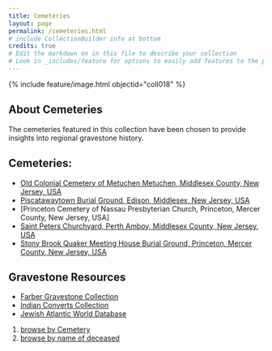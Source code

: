 ```yaml
---
title: Cemeteries
layout: page
permalink: /cemeteries.html
# include CollectionBuilder info at bottom
credits: true
# Edit the markdown on in this file to describe your collection
# Look in _includes/feature for options to easily add features to the page
---
```


{% include feature/image.html objectid="coll018" %}

## About Cemeteries

The cemeteries featured in this collection have been chosen to provide insights into regional gravestone history. 

## Cemeteries:
- [Old Colonial Cemetery of Metuchen Metuchen, Middlesex County, New Jersey, USA](https://lauraleibman.github.io/NJCem/metuchen)
- [Piscatawaytown Burial Ground, Edison, Middlesex, New Jersey, USA](https://lauraleibman.github.io/NJCem/piscataway)
- [Princeton Cemetery of Nassau Presbyterian Church, Princeton, Mercer County, New Jersey, USA]
- [Saint Peters Churchyard, Perth Amboy, Middlesex County, New Jersey, USA](https://lauraleibman.github.io/NJCem/browse.html#Saint%20Peters%20Churchyard%20Cemetery)
- [Stony Brook Quaker Meeting House Burial Ground, Princeton, Mercer County, New Jersey, USA](https://lauraleibman.github.io/NJCem/browse.html#Stony%20Brook%20Quaker%20Meeting%20House%20Burial%20Ground)

## Gravestone Resources
- [Farber Gravestone Collection](https://www.davidrumsey.com/farber/)
- [Indian Converts Collection](https://rdc.reed.edu/c/colhist/home/)
- [Jewish Atlantic World Database](https://rdc.reed.edu/c/jewishatl/home/)
1. [browse by Cemetery](https://rdc.reed.edu/c/jewishatl/home/cemetery-location)
1. [browse by name of deceased](https://rdc.reed.edu/c/jewishatl/home/firstname)

